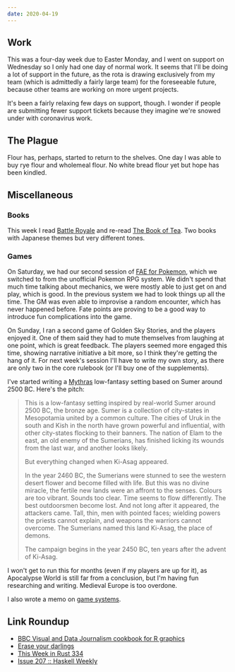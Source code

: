 ```yaml
---
date: 2020-04-19
---
```


## Work

This was a four-day week due to Easter Monday, and I went on support
on Wednesday so I only had one day of normal work.  It seems that I'll
be doing a lot of support in the future, as the rota is drawing
exclusively from my team (which is admittedly a fairly large team) for
the foreseeable future, because other teams are working on more urgent
projects.

It's been a fairly relaxing few days on support, though.  I wonder if
people are submitting fewer support tickets because they imagine we're
snowed under with coronavirus work.


## The Plague

Flour has, perhaps, started to return to the shelves.  One day I was
able to buy rye flour and wholemeal flour.  No white bread flour yet
but hope has been kindled.


## Miscellaneous

### Books

This week I read [Battle Royale][] and re-read [The Book of Tea][].
Two books with Japanese themes but very different tones.

[Battle Royale]: https://en.wikipedia.org/wiki/Battle_Royale_(novel)
[The Book of Tea]: https://en.wikipedia.org/wiki/The_Book_of_Tea

### Games

On Saturday, we had our second session of [FAE for Pokemon][], which
we switched to from the unofficial Pokemon RPG system.  We didn't
spend that much time talking about mechanics, we were mostly able to
just get on and play, which is good.  In the previous system we had to
look things up all the time.  The GM was even able to improvise a
random encounter, which has never happened before.  Fate points are
proving to be a good way to introduce fun complications into the game.

On Sunday, I ran a second game of Golden Sky Stories, and the players
enjoyed it.  One of them said they had to mute themselves from
laughing at one point, which is great feedback.  The players seemed
more engaged this time, showing narrative initiative a bit more, so I
think they're getting the hang of it.  For next week's session I'll
have to write my own story, as there are only two in the core rulebook
(or I'll buy one of the supplements).

I've started writing a [Mythras][] low-fantasy setting based on Sumer
around 2500 BC.  Here's the pitch:

> This is a low-fantasy setting inspired by real-world Sumer around
> 2500 BC, the bronze age.  Sumer is a collection of city-states in
> Mesopotamia united by a common culture.  The cities of Uruk in the
> south and Kish in the north have grown powerful and influential,
> with other city-states flocking to their banners.  The nation of
> Elam to the east, an old enemy of the Sumerians, has finished
> licking its wounds from the last war, and another looks likely.
>
> But everything changed when Ki-Asag appeared.
>
> In the year 2460 BC, the Sumerians were stunned to see the western
> desert flower and become filled with life.  But this was no divine
> miracle, the fertile new lands were an affront to the senses.
> Colours are too vibrant.  Sounds too clear.  Time seems to flow
> differently.  The best outdoorsmen become lost.  And not long after
> it appeared, the attackers came.  Tall, thin, men with pointed
> faces; wielding powers the priests cannot explain, and weapons the
> warriors cannot overcome.  The Sumerians named this land Ki-Asag,
> the place of demons.
>
> The campaign begins in the year 2450 BC, ten years after the advent
> of Ki-Asag.

I won't get to run this for months (even if my players are up for it),
as Apocalypse World is still far from a conclusion, but I'm having fun
researching and writing.  Medieval Europe is too overdone.

I also wrote a memo on [game systems][].

[FAE for Pokemon]: https://www.reddit.com/r/FATErpg/comments/8vfc2u/fate_accelerated_pokemon_version_3/
[Mythras]: http://thedesignmechanism.com/
[game systems]: https://memo.barrucadu.co.uk/game-systems.html

## Link Roundup

- [BBC Visual and Data Journalism cookbook for R graphics](https://bbc.github.io/rcookbook/)
- [Erase your darlings ](https://grahamc.com/blog/erase-your-darlings)
- [This Week in Rust 334](https://this-week-in-rust.org/blog/2020/04/14/this-week-in-rust-334/)
- [Issue 207 :: Haskell Weekly](https://haskellweekly.news/issue/207.html)
